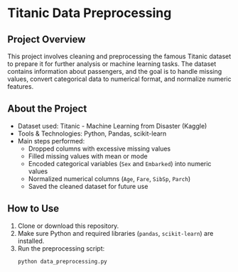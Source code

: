 # Titanic Data Preprocessing

## Project Overview
This project involves cleaning and preprocessing the famous Titanic dataset to prepare it for further analysis or machine learning tasks. The dataset contains information about passengers, and the goal is to handle missing values, convert categorical data to numerical format, and normalize numeric features.

## About the Project
- Dataset used: Titanic - Machine Learning from Disaster (Kaggle)
- Tools & Technologies: Python, Pandas, scikit-learn
- Main steps performed:
  - Dropped columns with excessive missing values
  - Filled missing values with mean or mode
  - Encoded categorical variables (`Sex` and `Embarked`) into numeric values
  - Normalized numerical columns (`Age`, `Fare`, `SibSp`, `Parch`)
  - Saved the cleaned dataset for future use

## How to Use
1. Clone or download this repository.
2. Make sure Python and required libraries (`pandas`, `scikit-learn`) are installed.
3. Run the preprocessing script:
   ```bash
   python data_preprocessing.py
